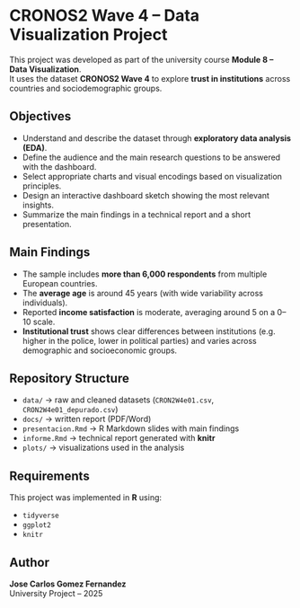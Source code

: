 # CRONOS2 Wave 4 – Data Visualization Project

This project was developed as part of the university course **Module 8 – Data Visualization**.  
It uses the dataset **CRONOS2 Wave 4** to explore **trust in institutions** across countries and sociodemographic groups.

## Objectives
- Understand and describe the dataset through **exploratory data analysis (EDA)**.  
- Define the audience and the main research questions to be answered with the dashboard.  
- Select appropriate charts and visual encodings based on visualization principles.  
- Design an interactive dashboard sketch showing the most relevant insights.  
- Summarize the main findings in a technical report and a short presentation.

## Main Findings
- The sample includes **more than 6,000 respondents** from multiple European countries.  
- The **average age** is around 45 years (with wide variability across individuals).  
- Reported **income satisfaction** is moderate, averaging around 5 on a 0–10 scale.  
- **Institutional trust** shows clear differences between institutions (e.g. higher in the police, lower in political parties) and varies across demographic and socioeconomic groups.  

## Repository Structure
- `data/` → raw and cleaned datasets (`CRON2W4e01.csv`, `CRON2W4e01_depurado.csv`)  
- `docs/` → written report (PDF/Word)  
- `presentacion.Rmd` → R Markdown slides with main findings  
- `informe.Rmd` → technical report generated with **knitr**  
- `plots/` → visualizations used in the analysis  

## Requirements
This project was implemented in **R** using:
- `tidyverse`  
- `ggplot2`  
- `knitr`  

## Author
**Jose Carlos Gomez Fernandez**  
University Project – 2025
